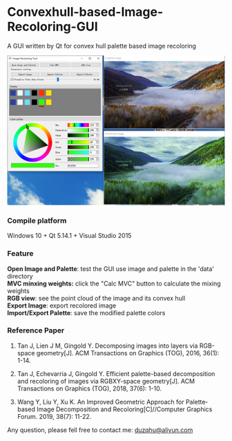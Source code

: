# Convexhull-based-Image-Recoloring-GUI
A GUI written by Qt for convex hull palette based image recoloring

![LC-CRF-SLAM](https://github.com/Zhengjun-Du/Convexhull-based-Image-Recoloring-GUI/blob/main/GUI.png)

### Compile platform
Windows 10 + Qt 5.14.1 + Visual Studio 2015

### Feature
**Open Image and Palette**:  test the GUI use image and palette in the 'data' directory  
**MVC minxing weights:**  click the "Calc MVC" button to calculate the mixing weights  
**RGB view**:  see the point cloud of the image and its convex hull  
**Export Image**:  export recolored image  
**Import/Export Palette**:  save the modified palette colors

### Reference Paper
1. Tan J, Lien J M, Gingold Y. Decomposing images into layers via RGB-space geometry[J]. ACM Transactions on Graphics (TOG), 2016, 36(1): 1-14.

2. Tan J, Echevarria J, Gingold Y. Efficient palette-based decomposition and recoloring of images via RGBXY-space geometry[J]. ACM Transactions on Graphics (TOG), 2018, 37(6): 1-10.

3. Wang Y, Liu Y, Xu K. An Improved Geometric Approach for Palette‐based Image Decomposition and Recoloring[C]//Computer Graphics Forum. 2019, 38(7): 11-22.

Any question, please fell free to contact me: duzqhu@aliyun.com

